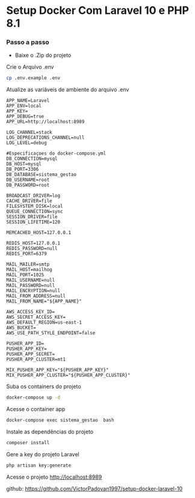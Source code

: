 
# Setup Docker Com Laravel 10 e  PHP 8.1

### Passo a passo
- Baixe o .Zip do projeto


Crie o Arquivo .env
```sh
cp .env.example .env
```


Atualize as variáveis de ambiente do arquivo .env
```
APP_NAME=Laravel
APP_ENV=local
APP_KEY=
APP_DEBUG=true
APP_URL=http://localhost:8989

LOG_CHANNEL=stack
LOG_DEPRECATIONS_CHANNEL=null
LOG_LEVEL=debug

#Especificaçoes do docker-compose.yml
DB_CONNECTION=mysql
DB_HOST=mysql
DB_PORT=3306
DB_DATABASE=sistema_gestao
DB_USERNAME=root
DB_PASSWORD=root

BROADCAST_DRIVER=log
CACHE_DRIVER=file
FILESYSTEM_DISK=local
QUEUE_CONNECTION=sync
SESSION_DRIVER=file
SESSION_LIFETIME=120

MEMCACHED_HOST=127.0.0.1

REDIS_HOST=127.0.0.1
REDIS_PASSWORD=null
REDIS_PORT=6379

MAIL_MAILER=smtp
MAIL_HOST=mailhog
MAIL_PORT=1025
MAIL_USERNAME=null
MAIL_PASSWORD=null
MAIL_ENCRYPTION=null
MAIL_FROM_ADDRESS=null
MAIL_FROM_NAME="${APP_NAME}"

AWS_ACCESS_KEY_ID=
AWS_SECRET_ACCESS_KEY=
AWS_DEFAULT_REGION=us-east-1
AWS_BUCKET=
AWS_USE_PATH_STYLE_ENDPOINT=false

PUSHER_APP_ID=
PUSHER_APP_KEY=
PUSHER_APP_SECRET=
PUSHER_APP_CLUSTER=mt1

MIX_PUSHER_APP_KEY="${PUSHER_APP_KEY}"
MIX_PUSHER_APP_CLUSTER="${PUSHER_APP_CLUSTER}"
```


Suba os containers do projeto
```sh
docker-compose up -d
```


Acesse o container app
```sh
docker-compose exec sistema_gestao  bash
```


Instale as dependências do projeto
```sh
composer install
```


Gere a key do projeto Laravel
```sh
php artisan key:generate
```


Acesse o projeto
[http://localhost:8989](http://localhost:8989)


github: https://github.com/VictorPadovan1997/setup-docker-laravel-10
